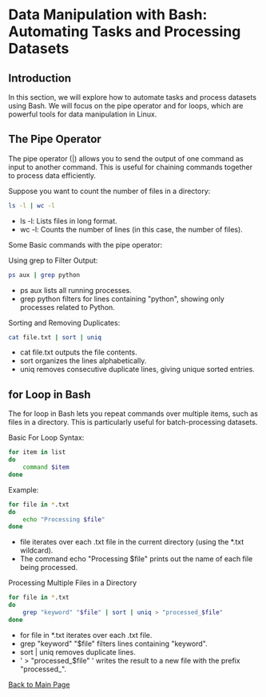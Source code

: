 # Data Manipulation with Bash: Automating Tasks and Processing Datasets

## Introduction

In this section, we will explore how to automate tasks and process datasets using Bash. We will focus on the pipe operator and for loops, which are powerful tools for data manipulation in Linux.

## The Pipe Operator

The pipe operator (|) allows you to send the output of one command as input to another command. This is useful for chaining commands together to process data efficiently.

Suppose you want to count the number of files in a directory:

```bash 
ls -l | wc -l
```

- ls -l: Lists files in long format.
- wc -l: Counts the number of lines (in this case, the number of files).

Some Basic commands with the pipe operator:

Using grep to Filter Output:

```bash 
ps aux | grep python
```
- ps aux lists all running processes.
- grep python filters for lines containing "python", showing only processes related to Python.

Sorting and Removing Duplicates:

```bash 
cat file.txt | sort | uniq
```
- cat file.txt outputs the file contents.
- sort organizes the lines alphabetically.
- uniq removes consecutive duplicate lines, giving unique sorted entries.

## for Loop in Bash

The for loop in Bash lets you repeat commands over multiple items, such as files in a directory. This is particularly useful for batch-processing datasets.

Basic For Loop Syntax:

```bash 
for item in list
do
    command $item
done
```

Example:

```bash 
for file in *.txt
do
    echo "Processing $file"
done
```

- file iterates over each .txt file in the current directory (using the *.txt wildcard).
- The command echo "Processing $file" prints out the name of each file being processed.

Processing Multiple Files in a Directory

```bash 
for file in *.txt
do
    grep "keyword" "$file" | sort | uniq > "processed_$file"
done
```

- for file in *.txt iterates over each .txt file.
- grep "keyword" "$file" filters lines containing "keyword".
- sort | uniq removes duplicate lines.
- ' > "processed_$file" '  writes the result to a new file with the prefix "processed_".


[Back to Main Page](../README.md)
